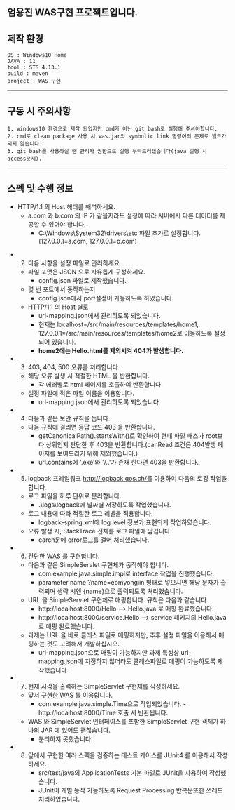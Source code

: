 엄용진 WAS구현 프로젝트입니다.
---

## 제작 환경

```
OS : Windows10 Home
JAVA : 11
tool : STS 4.13.1
build : maven
project : WAS 구현
```
---
## 구동 시 주의사항
```
1. windows10 환경으로 제작 되었지만 cmd가 아닌 git bash로 실행해 주셔야합니다.
2. cmd로 clean package 사용 시 was.jar의 symbolic link 명령어의 문제로 빌드가 되지 않습니다.
3. git bash를 사용하실 땐 관리자 권한으로 실행 부탁드리겠습니다(java 실행 시 access문제).
``` 
---
## 스펙 및 수행 정보
* HTTP/1.1 의 Host 헤더를 해석하세요.
    + a.com 과 b.com 의 IP 가 같을지라도 설정에 따라 서버에서 다른 데이터를 제공할 수 있어야 합니다.
        - C:\Windows\System32\drivers\etc 파일 추가로 설정합니다.(127.0.0.1=a.com, 127.0.0.1=b.com)
        
 
+ 2. 다음 사항을 설정 파일로 관리하세요.
    - 파일 포맷은 JSON 으로 자유롭게 구성하세요.
        * config.json 파일로 제작했습니다.
    - 몇 번 포트에서 동작하는지
        * config.json에서 port설정이 가능하도록 하였습니다.
    -  HTTP/1.1 의 Host 별로 
        * url-mapping.json에서 관리하도록 되있습니다.
        * 현재는 localhost=/src/main/resources/templates/home1, 127.0.0.1=/src/main/resources/templates/home2로 이동하도록 설정되어 있습니다.
        * **home2에는 Hello.html를 제외시켜 404가 발생합니다.**

+ 3. 403, 404, 500 오류를 처리합니다.
    - 해당 오류 발생 시 적절한 HTML 을 반환합니다.
        * 각 에러별로 html 페이지를 호출하여 반환합니다.
    - 설정 파일에 적은 파일 이름을 이용합니다.
        * url-mapping.json에서 관리하도록 되있습니다.

+ 4. 다음과 같은 보안 규칙을 둡니다.
    - 다음 규칙에 걸리면 응답 코드 403 을 반환합니다.
        * getCanonicalPath().startsWith()로 확인하여 현패 파일 패스가 root보다 상위인지 판단한 후 403을 반환합니다.(canRead 조건은 404발생 페이지를 보여드리기 위해 제외했습니다.)
        * url.contains에 '.exe'와 '/..'가 존재 한다면 403을 반환합니다.

+ 5. logback 프레임워크 http://logback.qos.ch/를 이용하여 다음의 로깅 작업을 합니다.
    - 로그 파일을 하루 단위로 분리합니다.
        * .\logs\logback에 날짜별 저장하도록 작업했습니다.
    - 로그 내용에 따라 적절한 로그 레벨을 적용합니다.
        * logback-spring.xml에 log level 정보가 표현되게 작업하였습니다.
    - 오류 발생 시, StackTrace 전체를 로그 파일에 남깁니다
        * carch문에 error로그를 걸어 처리했습니다.

+ 6. 간단한 WAS 를 구현합니다.
    - 다음과 같은 SimpleServlet 구현체가 동작해야 합니다.
        * com.example.java.simple.impl로 interface 작업을 진행했습니다.
        * parameter name ?name=eomyongjin 형태로 넣으시면 해당 문자가 출력되며 생략 시엔 {name}으로 출력되도록 처리했습니다.
    - URL 을 SimpleServlet 구현체로 매핑합니다. 규칙은 다음과 같습니다.
        * http://localhost:8000/Hello --> Hello.java 로 매핑 완료했습니다.
        * http://localhost:8000/service.Hello --> service 패키지의 Hello.java 로 매핑 완료했습니다.
    - 과제는 URL 을 바로 클래스 파일로 매핑하지만, 추후 설정 파일을 이용해서 매핑하는 것도 고려해서 개발하십시오.
        * url-mapping.json으로 매핑이 가능하지만 과제 특성상 url-mapping.json에 지정하지 않더라도 클래스파일로 매핑이 가능하도록 제작했습니다.

+ 7. 현재 시각을 출력하는 SimpleServlet 구현체를 작성하세요.
    - 앞서 구현한 WAS 를 이용합니다.
        * com.example.java.simple.Time으로 작업되었습니다. - http://localhost:8000/Time 호출 시 반환됩니다.
    - WAS 와 SimpleServlet 인터페이스를 포함한 SimpleServlet 구현 객체가 하나의 JAR 에 있어도 괜찮습니다.
        * 분리하지 못했습니다.
	
+ 8. 앞에서 구현한 여러 스펙을 검증하는 테스트 케이스를 JUnit4 를 이용해서 작성하세요.
        * src/test/java의 ApplicationTests 기본 파일로 JUnit을 사용하여 작성했습니다.
        * JUnit이 개별 동작 가능하도록 Request Processing 반복문또한 쓰레드 처리하였습니다.
